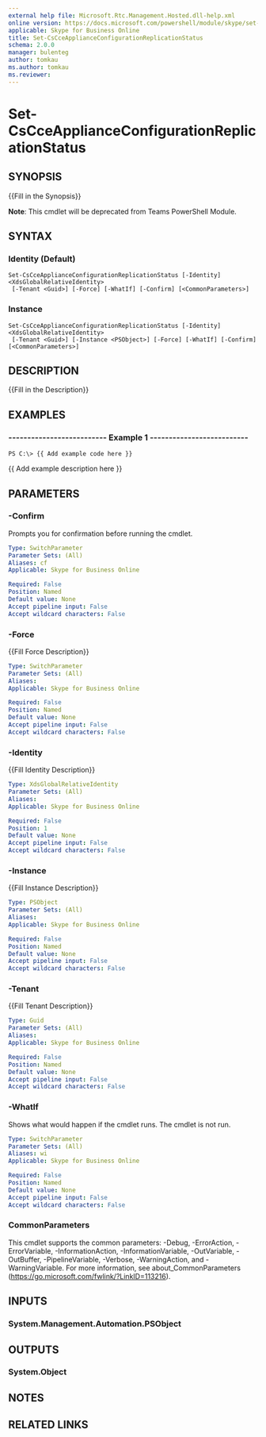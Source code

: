```yaml
---
external help file: Microsoft.Rtc.Management.Hosted.dll-help.xml 
online version: https://docs.microsoft.com/powershell/module/skype/set-cscceapplianceconfigurationreplicationstatus
applicable: Skype for Business Online
title: Set-CsCceApplianceConfigurationReplicationStatus
schema: 2.0.0
manager: bulenteg
author: tomkau
ms.author: tomkau
ms.reviewer:
---
```


# Set-CsCceApplianceConfigurationReplicationStatus

## SYNOPSIS
{{Fill in the Synopsis}}

**Note**: This cmdlet will be deprecated from Teams PowerShell Module.

## SYNTAX

### Identity (Default)
```
Set-CsCceApplianceConfigurationReplicationStatus [-Identity] <XdsGlobalRelativeIdentity>
 [-Tenant <Guid>] [-Force] [-WhatIf] [-Confirm] [<CommonParameters>]
```

### Instance
```
Set-CsCceApplianceConfigurationReplicationStatus [-Identity] <XdsGlobalRelativeIdentity>
 [-Tenant <Guid>] [-Instance <PSObject>] [-Force] [-WhatIf] [-Confirm] [<CommonParameters>]
```

## DESCRIPTION
{{Fill in the Description}}

## EXAMPLES

### -------------------------- Example 1 --------------------------
```
PS C:\> {{ Add example code here }}
```

{{ Add example description here }}

## PARAMETERS

### -Confirm
Prompts you for confirmation before running the cmdlet.

```yaml
Type: SwitchParameter
Parameter Sets: (All)
Aliases: cf
Applicable: Skype for Business Online

Required: False
Position: Named
Default value: None
Accept pipeline input: False
Accept wildcard characters: False
```

### -Force
{{Fill Force Description}}

```yaml
Type: SwitchParameter
Parameter Sets: (All)
Aliases: 
Applicable: Skype for Business Online

Required: False
Position: Named
Default value: None
Accept pipeline input: False
Accept wildcard characters: False
```

### -Identity
{{Fill Identity Description}}

```yaml
Type: XdsGlobalRelativeIdentity
Parameter Sets: (All)
Aliases: 
Applicable: Skype for Business Online

Required: False
Position: 1
Default value: None
Accept pipeline input: False
Accept wildcard characters: False
```

### -Instance
{{Fill Instance Description}}

```yaml
Type: PSObject
Parameter Sets: (All)
Aliases: 
Applicable: Skype for Business Online

Required: False
Position: Named
Default value: None
Accept pipeline input: False
Accept wildcard characters: False
```

### -Tenant
{{Fill Tenant Description}}

```yaml
Type: Guid
Parameter Sets: (All)
Aliases: 
Applicable: Skype for Business Online

Required: False
Position: Named
Default value: None
Accept pipeline input: False
Accept wildcard characters: False
```

### -WhatIf
Shows what would happen if the cmdlet runs.
The cmdlet is not run.

```yaml
Type: SwitchParameter
Parameter Sets: (All)
Aliases: wi
Applicable: Skype for Business Online

Required: False
Position: Named
Default value: None
Accept pipeline input: False
Accept wildcard characters: False
```

### CommonParameters
This cmdlet supports the common parameters: -Debug, -ErrorAction, -ErrorVariable, -InformationAction, -InformationVariable, -OutVariable, -OutBuffer, -PipelineVariable, -Verbose, -WarningAction, and -WarningVariable. For more information, see about_CommonParameters (https://go.microsoft.com/fwlink/?LinkID=113216).

## INPUTS

### System.Management.Automation.PSObject

## OUTPUTS

### System.Object

## NOTES

## RELATED LINKS

